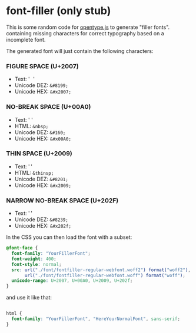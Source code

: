# font-filler (only stub)

This is some random code for [opentype.js](https://opentype.js.org/) to generate "filler fonts". containing missing characters for correct typography based on a incomplete font.

The generated font will just contain the following characters:


### FIGURE SPACE (U+2007)
* Text: ' '
* Unicode DEZ: `&#8199;`
* Unicode HEX: `&#x2007;`

### NO-BREAK SPACE (U+00A0)
* Text: ' '
* HTML: `&nbsp;`
* Unicode DEZ: `&#160;`
* Unicode HEX: `&#x00A0;`

### THIN SPACE (U+2009)
* Text: ' '
* HTML: `&thinsp;`
* Unicode DEZ: `&#8201;`
* Unicode HEX: `&#x2009;`

### NARROW NO-BREAK SPACE (U+202F)
* Text: ' '
* Unicode DEZ: `&#8239;`
* Unicode HEX: `&#x202f;`


In the CSS you can then load the font with a subset:

```css
@font-face {
  font-family: "YourFillerFont";
  font-weight: 400;
  font-style: normal;
  src: url("./font/fontfiller-regular-webfont.woff2") format("woff2"),
       url("./font/fontfiller-regular-webfont.woff") format("woff");
  unicode-range: U+2007, U+00A0, U+2009, U+202f;
}
```

and use it like that:

```css

html {
  font-family: "YourFillerFont", "HereYourNormalFont", sans-serif;
}

```



